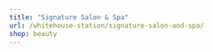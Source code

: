 ```yaml
---
title: "Signature Salon & Spa"
url: /whitehouse-station/signature-salon-and-spa/
shop: beauty
---
```

